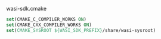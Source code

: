 wasi-sdk.cmake

```cmake
set(CMAKE_C_COMPILER_WORKS ON)
set(CMAKE_CXX_COMPILER_WORKS ON)
set(CMAKE_SYSROOT ${WASI_SDK_PREFIX}/share/wasi-sysroot)
```
